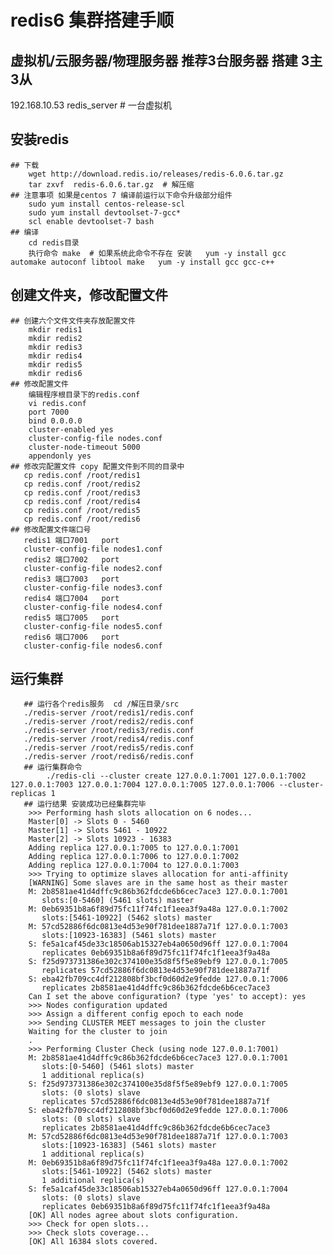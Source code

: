 # redis6 集群搭建手顺
## 虚拟机/云服务器/物理服务器 推荐3台服务器 搭建 3主 3从
   192.168.10.53 redis_server   # 一台虚拟机
   
## 安装redis
    ## 下载 
        wget http://download.redis.io/releases/redis-6.0.6.tar.gz
        tar zxvf  redis-6.0.6.tar.gz  # 解压缩
    ## 注意事项 如果是centos 7 编译前运行以下命令升级部分组件
        sudo yum install centos-release-scl
        sudo yum install devtoolset-7-gcc*
        scl enable devtoolset-7 bash
    ## 编译
        cd redis目录
        执行命令 make  # 如果系统此命令不存在 安装   yum -y install gcc automake autoconf libtool make   yum -y install gcc gcc-c++
## 创建文件夹，修改配置文件
    ## 创建六个文件文件夹存放配置文件
        mkdir redis1
        mkdir redis2
        mkdir redis3
        mkdir redis4
        mkdir redis5
        mkdir redis6
    ## 修改配置文件  
        编辑程序根目录下的redis.conf
        vi redis.conf
        port 7000
        bind 0.0.0.0
        cluster-enabled yes
        cluster-config-file nodes.conf
        cluster-node-timeout 5000
        appendonly yes
    ## 修改完配置文件 copy 配置文件到不同的目录中
       cp redis.conf /root/redis1
       cp redis.conf /root/redis2
       cp redis.conf /root/redis3
       cp redis.conf /root/redis4
       cp redis.conf /root/redis5
       cp redis.conf /root/redis6
    ## 修改配置文件端口号
       redis1 端口7001   port
       cluster-config-file nodes1.conf 
       redis2 端口7002   port
       cluster-config-file nodes2.conf
       redis3 端口7003   port
       cluster-config-file nodes3.conf
       redis4 端口7004   port
       cluster-config-file nodes4.conf
       redis5 端口7005   port
       cluster-config-file nodes5.conf
       redis6 端口7006   port
       cluster-config-file nodes6.conf
       
## 运行集群
       ## 运行各个redis服务  cd /解压目录/src
       ./redis-server /root/redis1/redis.conf
       ./redis-server /root/redis2/redis.conf
       ./redis-server /root/redis3/redis.conf
       ./redis-server /root/redis4/redis.conf
       ./redis-server /root/redis5/redis.conf
       ./redis-server /root/redis6/redis.conf
       ## 运行集群命令
            ./redis-cli --cluster create 127.0.0.1:7001 127.0.0.1:7002 127.0.0.1:7003 127.0.0.1:7004 127.0.0.1:7005 127.0.0.1:7006 --cluster-replicas 1
       ## 运行结果 安装成功已经集群完毕
        >>> Performing hash slots allocation on 6 nodes...
        Master[0] -> Slots 0 - 5460
        Master[1] -> Slots 5461 - 10922
        Master[2] -> Slots 10923 - 16383
        Adding replica 127.0.0.1:7005 to 127.0.0.1:7001
        Adding replica 127.0.0.1:7006 to 127.0.0.1:7002
        Adding replica 127.0.0.1:7004 to 127.0.0.1:7003
        >>> Trying to optimize slaves allocation for anti-affinity
        [WARNING] Some slaves are in the same host as their master
        M: 2b8581ae41d4dffc9c86b362fdcde6b6cec7ace3 127.0.0.1:7001
           slots:[0-5460] (5461 slots) master
        M: 0eb69351b8a6f89d75fc11f74fc1f1eea3f9a48a 127.0.0.1:7002
           slots:[5461-10922] (5462 slots) master
        M: 57cd52886f6dc0813e4d53e90f781dee1887a71f 127.0.0.1:7003
           slots:[10923-16383] (5461 slots) master
        S: fe5a1caf45de33c18506ab15327eb4a0650d96ff 127.0.0.1:7004
           replicates 0eb69351b8a6f89d75fc11f74fc1f1eea3f9a48a
        S: f25d973731386e302c374100e35d8f5f5e89ebf9 127.0.0.1:7005
           replicates 57cd52886f6dc0813e4d53e90f781dee1887a71f
        S: eba42fb709cc4df212808bf3bcf0d60d2e9fedde 127.0.0.1:7006
           replicates 2b8581ae41d4dffc9c86b362fdcde6b6cec7ace3
        Can I set the above configuration? (type 'yes' to accept): yes
        >>> Nodes configuration updated
        >>> Assign a different config epoch to each node
        >>> Sending CLUSTER MEET messages to join the cluster
        Waiting for the cluster to join
        .
        >>> Performing Cluster Check (using node 127.0.0.1:7001)
        M: 2b8581ae41d4dffc9c86b362fdcde6b6cec7ace3 127.0.0.1:7001
           slots:[0-5460] (5461 slots) master
           1 additional replica(s)
        S: f25d973731386e302c374100e35d8f5f5e89ebf9 127.0.0.1:7005
           slots: (0 slots) slave
           replicates 57cd52886f6dc0813e4d53e90f781dee1887a71f
        S: eba42fb709cc4df212808bf3bcf0d60d2e9fedde 127.0.0.1:7006
           slots: (0 slots) slave
           replicates 2b8581ae41d4dffc9c86b362fdcde6b6cec7ace3
        M: 57cd52886f6dc0813e4d53e90f781dee1887a71f 127.0.0.1:7003
           slots:[10923-16383] (5461 slots) master
           1 additional replica(s)
        M: 0eb69351b8a6f89d75fc11f74fc1f1eea3f9a48a 127.0.0.1:7002
           slots:[5461-10922] (5462 slots) master
           1 additional replica(s)
        S: fe5a1caf45de33c18506ab15327eb4a0650d96ff 127.0.0.1:7004
           slots: (0 slots) slave
           replicates 0eb69351b8a6f89d75fc11f74fc1f1eea3f9a48a
        [OK] All nodes agree about slots configuration.
        >>> Check for open slots...
        >>> Check slots coverage...
        [OK] All 16384 slots covered.
